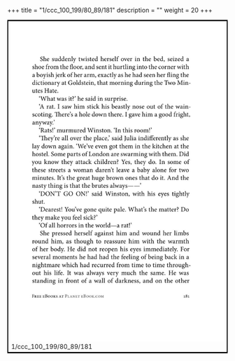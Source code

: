 +++
title = "1/ccc_100_199/80_89/181"
description = ""
weight = 20
+++

<table style="border:2px solid black;max-width:800px;max-height:800px;" 
><tr><td><img class="center-fit-jpg"
src="/jpg_/out_jpg_1984__181.jpg"  >1/ccc_100_199/80_89/181</img></td></tr></table>